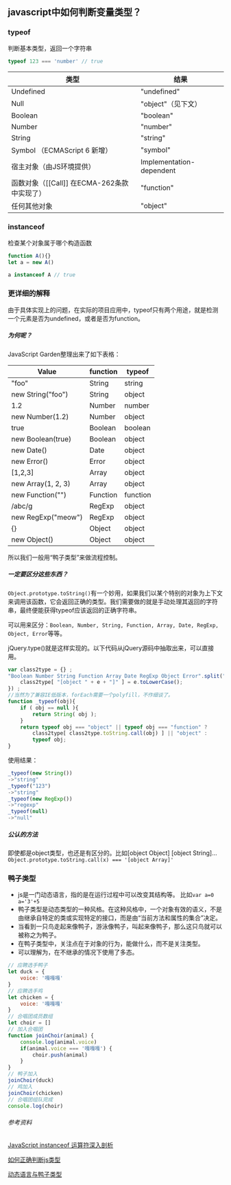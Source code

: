 ## javascript中如何判断变量类型？

### typeof

判断基本类型，返回一个字符串
```js
typeof 123 === 'number' // true
```

类型|结果
---|---
Undefined|"undefined"
Null|"object"（见下文）
Boolean|"boolean"
Number|"number"
String|"string"
Symbol （ECMAScript 6 新增）|"symbol"
宿主对象（由JS环境提供）|Implementation-dependent
函数对象（[[Call]] 在ECMA-262条款中实现了）|"function"
任何其他对象|"object"

### instanceof

检查某个对象属于哪个构造函数
```js
function A(){}
let a = new A()

a instanceof A // true
```

### 更详细的解释

由于具体实现上的问题，在实际的项目应用中，typeof只有两个用途，就是检测一个元素是否为undefined，或者是否为function。

##### 为何呢？

JavaScript Garden整理出来了如下表格：

Value | function | typeof
---|---|---
"foo"              | String     | string
new String("foo")   | String     | object
1.2                 | Number     | number
new Number(1.2)     | Number     | object
true                | Boolean    | boolean
new Boolean(true)   | Boolean    | object
new Date()          | Date       | object
new Error()         | Error      | object
[1,2,3]             | Array      | object
new Array(1, 2, 3)  | Array      | object
new Function("")    | Function   | function
/abc/g              | RegExp     | object
new RegExp("meow")  | RegExp     | object
{}                  | Object     | object
new Object()        | Object     | object 


所以我们一般用“鸭子类型”来做流程控制。

##### 一定要区分这些东西？

`Object.prototype.toString()`有一个妙用，如果我们以某个特别的对象为上下文来调用该函数，它会返回正确的类型。我们需要做的就是手动处理其返回的字符串，最终便能获得typeof应该返回的正确字符串。

可以用来区分：`Boolean, Number, String, Function, Array, Date, RegExp, Object, Error`等等。

jQuery.type()就是这样实现的。以下代码从jQuery源码中抽取出来，可以直接用。
```js
var class2type = {} ;
"Boolean Number String Function Array Date RegExp Object Error".split(" ").forEach(function(e,i){
    class2type[ "[object " + e + "]" ] = e.toLowerCase();
}) ;
//当然为了兼容IE低版本，forEach需要一个polyfill，不作细谈了。
function _typeof(obj){
    if ( obj == null ){
        return String( obj );
    }
    return typeof obj === "object" || typeof obj === "function" ?
        class2type[ class2type.toString.call(obj) ] || "object" :
        typeof obj;
}
```
使用结果：
```js
_typeof(new String())
->"string"
_typeof("123")
->"string"
_typeof(new RegExp())
->"regexp"
_typeof(null)
->"null"
```

##### 公认的方法

即使都是object类型，也还是有区分的。比如[object Object] [object String]...
`Object.prototype.toString.call(x) === '[object Array]'`

### 鸭子类型
* js是一门动态语言，指的是在运行过程中可以改变其结构等。
  比如`var a=0 a='3'+5`
* 鸭子类型是动态类型的一种风格。在这种风格中，一个对象有效的语义，不是由继承自特定的类或实现特定的接口，而是由“当前方法和属性的集合”决定。
* 当看到一只鸟走起来像鸭子，游泳像鸭子，叫起来像鸭子，那么这只鸟就可以被称之为鸭子。
* 在鸭子类型中，关注点在于对象的行为，能做什么，而不是关注类型。
* 可以理解为，在不继承的情况下使用了多态。

```js
// 应聘选手鸭子
let duck = {
    voice: '嘎嘎嘎'
}
// 应聘选手鸡
let chicken = {
    voice: '嘎嘎嘎'
}
// 合唱团成员数组
let choir = []
// 加入合唱团
function joinChoir(animal) {
    console.log(animal.voice)
    if(animal.voice === '嘎嘎嘎') {
        choir.push(animal)
    }
}
// 鸭子加入
joinChoir(duck)
// 鸡加入
joinChoir(chicken)
// 合唱团组队完成
console.log(choir)
```


###### 参考资料
<a href="https://www.ibm.com/developerworks/cn/web/1306_jiangjj_jsinstanceof/index.html">JavaScript instanceof 运算符深入剖析</a>

<a href="https://segmentfault.com/q/1010000000464600">如何正确判断js类型</a>

<a href="https://cxcuixiao.github.io/JSDesignMode/chapter1/section1.html">动态语言与鸭子类型</a>
